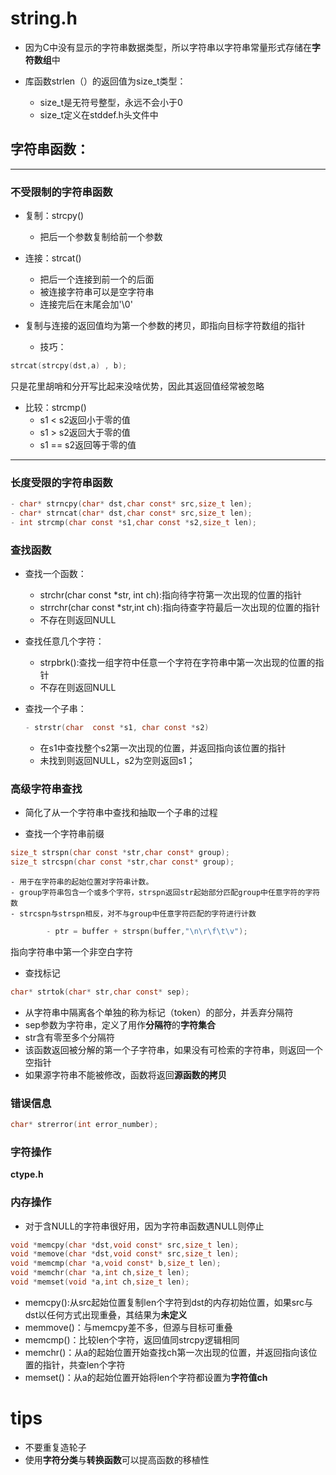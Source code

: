 # string.h

- 因为C中没有显示的字符串数据类型，所以字符串以字符串常量形式存储在**字符数组**中

- 库函数strlen（）的返回值为size_t类型：
    - size_t是无符号整型，永远不会小于0
    - size_t定义在stddef.h头文件中

## 字符串函数：

***
### 不受限制的字符串函数

- 复制：strcpy()
    - 把后一个参数复制给前一个参数

- 连接：strcat()
    - 把后一个连接到前一个的后面
    - 被连接字符串可以是空字符串
    - 连接完后在末尾会加'\0'

- 复制与连接的返回值均为第一个参数的拷贝，即指向目标字符数组的指针
    - 技巧：
```c
strcat(strcpy(dst,a) , b);
```
只是花里胡哨和分开写比起来没啥优势，因此其返回值经常被忽略

- 比较：strcmp()
    - s1 < s2返回小于零的值
    - s1 > s2返回大于零的值
    - s1 == s2返回等于零的值

*** 
### 长度受限的字符串函数
```c
- char* strncpy(char* dst,char const* src,size_t len);
- char* strncat(char* dst,char const* src,size_t len);
- int strcmp(char const *s1,char const *s2,size_t len);
```

### 查找函数
- 查找一个函数：
    - strchr(char const *str, int ch):指向待字符第一次出现的位置的指针
    - strrchr(char  const *str,int ch):指向待查字符最后一次出现的位置的指针
    - 不存在则返回NULL 

- 查找任意几个字符：
    - strpbrk():查找一组字符中任意一个字符在字符串中第一次出现的位置的指针
    - 不存在则返回NULL

- 查找一个子串：
    ```c
    - strstr(char  const *s1, char const *s2)
    ```
    - 在s1中查找整个s2第一次出现的位置，并返回指向该位置的指针
    - 未找到则返回NULL，s2为空则返回s1；

### 高级字符串查找
- 简化了从一个字符串中查找和抽取一个子串的过程

- 查找一个字符串前缀  
```c
size_t strspn(char const *str,char const* group);
size_t strcspn(char const *str,char const* group);
```
    - 用于在字符串的起始位置对字符串计数。
    - group字符串包含一个或多个字符，strspn返回str起始部分匹配group中任意字符的字符数
    - strcspn与strspn相反，对不与group中任意字符匹配的字符进行计数
```c
        - ptr = buffer + strspn(buffer,"\n\r\f\t\v"); 
```
指向字符串中第一个非空白字符

- 查找标记
```c
char* strtok(char* str,char const* sep);
```
  - 从字符串中隔离各个单独的称为标记（token）的部分，并丢弃分隔符
  - sep参数为字符串，定义了用作**分隔符**的**字符集合**
  - str含有零至多个分隔符
  - 该函数返回被分解的第一个子字符串，如果没有可检索的字符串，则返回一个空指针
  - 如果源字符串不能被修改，函数将返回**源函数的拷贝** 

### 错误信息
```c
char* strerror(int error_number);
```

### 字符操作
**ctype.h**

### 内存操作
- 对于含NULL的字符串很好用，因为字符串函数遇NULL则停止
```c
void *memcpy(char *dst,void const* src,size_t len);
void *memove(char *dst,void const* src,size_t len);
void *memcmp(char *a,void const* b,size_t len);
void *memchr(char *a,int ch,size_t len);
void *memset(void *a,int ch,size_t len);
```
- memcpy():从src起始位置复制len个字符到dst的内存初始位置，如果src与dst以任何方式出现重叠，其结果为**未定义**
- memmove()：与memcpy差不多，但源与目标可重叠
- memcmp()：比较len个字符，返回值同strcpy逻辑相同
- memchr()：从a的起始位置开始查找ch第一次出现的位置，并返回指向该位置的指针，共查len个字符
- memset()：从a的起始位置开始将len个字符都设置为**字符值ch**

# tips
- 不要重复造轮子
- 使用**字符分类**与**转换函数**可以提高函数的移植性